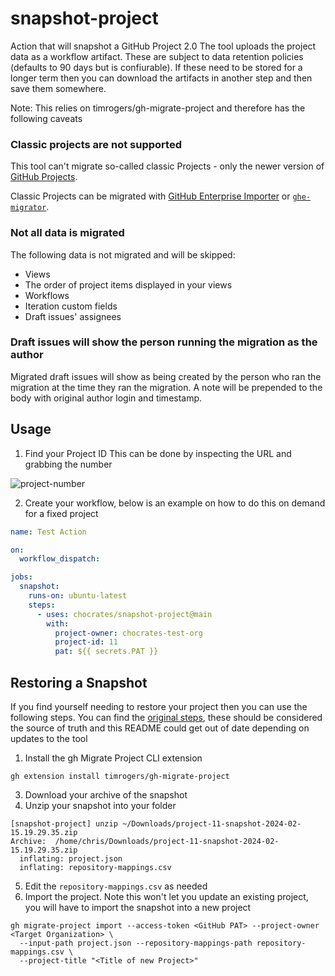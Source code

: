 # snapshot-project
Action that will snapshot a GitHub Project 2.0
The tool uploads the project data as a workflow artifact.  These are subject to data retention policies (defaults to 90 days but is confiurable).  If these need to be stored for a longer term then you can download the artifacts in another step and then save them somewhere.

Note:  This relies on timrogers/gh-migrate-project and therefore has the following caveats


### Classic projects are not supported

This tool can't migrate so-called classic Projects - only the newer version of [GitHub Projects](https://docs.github.com/en/issues/planning-and-tracking-with-projects).

Classic Projects can be migrated with [GitHub Enterprise Importer](https://docs.github.com/en/migrations/using-github-enterprise-importer) or [`ghe-migrator`](https://docs.github.com/en/enterprise-cloud@latest/migrations/using-ghe-migrator/about-ghe-migrator).


### Not all data is migrated

The following data is not migrated and will be skipped:

- Views
- The order of project items displayed in your views
- Workflows
- Iteration custom fields
- Draft issues' assignees

### Draft issues will show the person running the migration as the author

Migrated draft issues will show as being created by the person who ran the migration at the time they ran the migration. A note will be prepended to the body with original author login and timestamp.


## Usage
1. Find your Project ID
This can be done by inspecting the URL and grabbing the number

![project-number](https://github.com/Chocrates/snapshot-project/assets/1758164/0343e3d9-3515-4a5f-bdf4-cea72a97e97a)

2. Create your workflow, below is an example on how to do this on demand for a fixed project

```yaml
name: Test Action

on:
  workflow_dispatch:

jobs:
  snapshot:
    runs-on: ubuntu-latest
    steps:
      - uses: chocrates/snapshot-project@main
        with:
          project-owner: chocrates-test-org
          project-id: 11
          pat: ${{ secrets.PAT }}
```


## Restoring a Snapshot
If you find yourself needing to restore your project then you can use the following steps.
You can find the [original steps](https://github.com/timrogers/gh-migrate-project/tree/main?tab=readme-ov-file#step-4-complete-the-repository-mappings-template), these should be considered the source of truth and this README could get out of date depending on updates to the tool

1. Install the gh Migrate Project CLI extension
```
gh extension install timrogers/gh-migrate-project
```
3. Download your archive of the snapshot
4. Unzip your snapshot into your folder
```
[snapshot-project] unzip ~/Downloads/project-11-snapshot-2024-02-15.19.29.35.zip
Archive:  /home/chris/Downloads/project-11-snapshot-2024-02-15.19.29.35.zip
  inflating: project.json            
  inflating: repository-mappings.csv 
```
5. Edit the `repository-mappings.csv` as needed
6. Import the project.  Note this won't let you update an existing project, you will have to import the snapshot into a new project
```
gh migrate-project import --access-token <GitHub PAT> --project-owner <Target Organization> \
  --input-path project.json --repository-mappings-path repository-mappings.csv \
  --project-title "<Title of new Project>"
```
